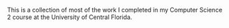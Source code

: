 This is a collection of most of the work I completed in my Computer Science 2 course at the University of Central Florida.
